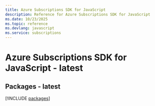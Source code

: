 ```yaml
---
title: Azure Subscriptions SDK for JavaScript
description: Reference for Azure Subscriptions SDK for JavaScript
ms.date: 10/23/2025
ms.topic: reference
ms.devlang: javascript
ms.service: subscriptions
---
```

# Azure Subscriptions SDK for JavaScript - latest
## Packages - latest
[!INCLUDE [packages](subscriptions-index.md)]